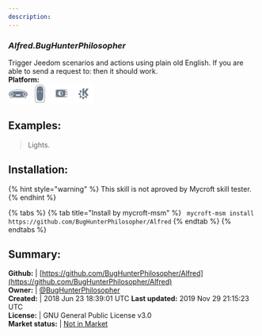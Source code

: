 ```yaml
---
description: 
---
```


### _Alfred.BugHunterPhilosopher_  
Trigger Jeedom scenarios and actions using plain old English. If you are able to send a request to:
 then it should work.  
**Platform:**  
 ![Mark I](../.gitbook/assets/mark-1-icon.png)  ![Mark II](../.gitbook/assets/mark-2-icon.png)  ![Picroft](../.gitbook/assets/picroft-icon.png)  ![plasmoid](../.gitbook/assets/kde.png)   
## Examples:  
> Lights.  
  
## Installation:  
{% hint style="warning" %}
This skill is not aproved by Mycroft skill tester.
{% endhint %}
    
{% tabs %}
{% tab title="Install by mycroft-msm" %}
``` mycroft-msm install https://github.com/BugHunterPhilosopher/Alfred```
{% endtab %}
  {% endtabs %}
    
## Summary:  
**Github:** | [https://github.com/BugHunterPhilosopher/Alfred](https://github.com/BugHunterPhilosopher/Alfred)  
**Owner:** | [@BugHunterPhilosopher](https://github.com/BugHunterPhilosopher)  
**Created:** | 2018 Jun 23 18:39:01 UTC  **Last updated:** 2019 Nov 29 21:15:23 UTC  
**License:** | GNU General Public License v3.0  
**Market status:** | [Not in Market](https://market.mycroft.ai/skill/)  
